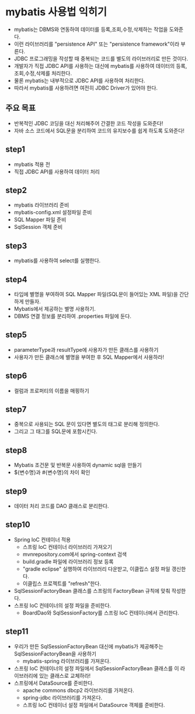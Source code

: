 # mybatis 사용법 익히기
- mybatis는 DBMS와 연동하여 데이터를 등록,조회,수정,삭제하는 작업을 도와준다.
- 이런 라이브러리를 "persistence API" 또는 "persistence framework"이라 부른다.
- JDBC 프로그래밍을 작성할 때 중복되는 코드를 별도의 라이브러리로 만든 것이다.
- 개발자가 직접 JDBC API를 사용하는 대신에 mybatis를 사용하여 데이터의 등록,조회,수정,삭제를 처리한다.
- 물론 mybatis는 내부적으로 JDBC API를 사용하여 처리한다.
- 따라서 mybatis를 사용하려면 여전히 JDBC Driver가 있어야 한다.

## 주요 목표
- 반복적인 JDBC 코딩을 대신 처리해주어 간결한 코드 작성을 도와준다!
- 자바 소스 코드에서 SQL문을 분리하여 코드의 유지보수를 쉽게 하도록 도와준다!

## step1
- mybatis 적용 전
- 직접 JDBC API를 사용하여 데이터 처리

## step2
- mybatis 라이브러리 준비 
- mybatis-config.xml 설정파일 준비
- SQL Mapper 파일 준비
- SqlSession 객체 준비 

## step3
- mybatis를 사용하여 select를 실행한다.

## step4
- 타입에 별명을 부여하여 SQL Mapper 파일(SQL문이 들어있는 XML 파일)을 간단하게 만들자.
- Mybatis에서 제공하는 별명 사용하기.  
- DBMS 연결 정보를 분리하여 .properties 파일에 둔다.

## step5
- parameterType과 resultType에 사용자가 만든 클래스를 사용하기
- 사용자가 만든 클래스에 별명을 부여한 후 SQL Mapper에서 사용하라!

## step6
- 컬럼과 프로퍼티의 이름을 매핑하기

## step7
- 중복으로 사용되는 SQL 문이 있다면 별도의 태그로 분리해 정의한다.
- 그리고 그 태그를 SQL문에 포함시킨다.

## step8
- Mybatis 조건문 및 반복문 사용하여 dynamic sql을 만들기 
- ${변수명}과 #{변수명}의 차이 확인

## step9
- 데이터 처리 코드를 DAO 클래스로 분리한다.

## step10
- Spring IoC 컨테이너 적용
  - 스프링 IoC 컨테이너 라이브러리 가져오기
  - mvnrepository.com에서 spring-context 검색
  - build.gradle 파일에 라이브러리 정보 등록
  - "gradle eclipse" 실행하여 라이브러리 다운받고, 이클립스 설정 파일 갱신한다.
  - 이클립스 프로젝트를 "refresh"한다.
- SqlSessionFactoryBean 클래스를 스프링의 FactoryBean 규칙에 맞춰 작성한다.
- 스프링 IoC 컨테이너의 설정 파일을 준비한다.
  - BoardDao와 SqlSessionFactory를 스프링 IoC 컨테이너에서 관리한다.

## step11
- 우리가 만든 SqlSessionFactoryBean 대신에 mybatis가 제공해주는 
  SqlSessionFactoryBean을 사용하기
  - mybatis-spring 라이브러리를 가져온다.
- 스프링 IoC 컨테이너의 설정 파일에서 SqlSessionFactoryBean 클래스를 
  이 라이브러리에 있는 클래스로 교체하라!
- 스프링에서 DataSource를 준비한다.
  - apache commons dbcp2 라이브러리를 가져온다.
  - spring-jdbc 라이브러리를 가져온다.
  - 스프링 IoC 컨테이너 설정 파일에서 DataSource 객체를 준비한다.
  
  











